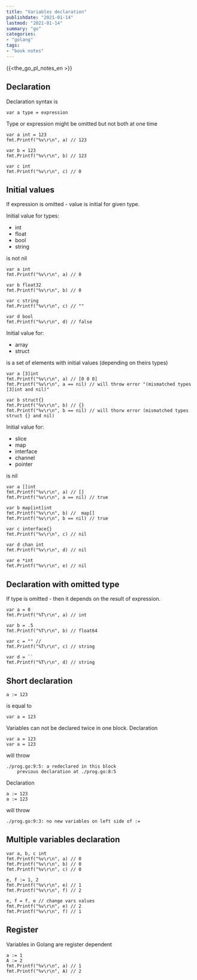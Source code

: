 ```yaml
---
title: "Variables declaration"
publishdate: "2021-01-14"
lastmod: "2021-01-14"
summary: "go"
categories:
- "golang"
tags:
- "book notes"
---
```


{{<the_go_pl_notes_en >}}

## Declaration

Declaration syntax is

```
var a type = expression
```

Type or expression might be omitted but not both at one time

```
var a int = 123
fmt.Printf("%v\r\n", a) // 123

var b = 123
fmt.Printf("%v\r\n", b) // 123

var c int
fmt.Printf("%v\r\n", c) // 0
```

## Initial values

If expression is omitted - value is initial for given type.

Initial value for types: 
- int 
- float
- bool
- string 
 
is not nil

```
var a int
fmt.Printf("%v\r\n", a) // 0

var b float32
fmt.Printf("%v\r\n", b) // 0

var c string
fmt.Printf("%v\r\n", c) // ""

var d bool
fmt.Printf("%v\r\n", d) // false
```

Initial value for:
- array 
- struct 
  
is a set of elements with initial values (depending on theirs types)

```
var a [3]int
fmt.Printf("%v\r\n", a) // [0 0 0]
fmt.Printf("%v\r\n", a == nil) // will throw error "(mismatched types [3]int and nil)"

var b struct{}
fmt.Printf("%v\r\n", b) // {}
fmt.Printf("%v\r\n", b == nil) // will thorw error (mismatched types struct {} and nil)
```

Initial value for:
- slice
- map
- interface
- channel
- pointer

is nil

```
var a []int
fmt.Printf("%v\r\n", a) // []
fmt.Printf("%v\r\n", a == nil) // true

var b map[int]int
fmt.Printf("%v\r\n", b) //  map[]
fmt.Printf("%v\r\n", b == nil) // true

var c interface{}
fmt.Printf("%v\r\n", c) // nil

var d chan int
fmt.Printf("%v\r\n", d) // nil

var e *int
fmt.Printf("%v\r\n", e) // nil
```

## Declaration with omitted type

If type is omitted - then it depends on the result of expression.

```
var a = 0
fmt.Printf("%T\r\n", a) // int

var b = .5
fmt.Printf("%T\r\n", b) // float64

var c = "" //
fmt.Printf("%T\r\n", c) // string

var d = ``
fmt.Printf("%T\r\n", d) // string
```

## Short declaration

```
a := 123 
```
is equal to 
```
var a = 123 
```

Variables can not be declared twice in one block. Declaration

```
var a = 123
var a = 123
```
will throw
```
./prog.go:9:5: a redeclared in this block
	previous declaration at ./prog.go:8:5
```

Declaration
```
a := 123 
a := 123 
```
will throw 
```
./prog.go:9:3: no new variables on left side of :=
```

## Multiple variables declaration

```
var a, b, c int
fmt.Printf("%v\r\n", a) // 0
fmt.Printf("%v\r\n", b) // 0
fmt.Printf("%v\r\n", c) // 0

e, f := 1, 2
fmt.Printf("%v\r\n", e) // 1
fmt.Printf("%v\r\n", f) // 2  

e, f = f, e // change vars values
fmt.Printf("%v\r\n", e) // 2
fmt.Printf("%v\r\n", f) // 1 
```
## Register

Variables in Golang are register dependent

```
a := 1
A := 2
fmt.Printf("%v\r\n", a) // 1
fmt.Printf("%v\r\n", A) // 2
```
